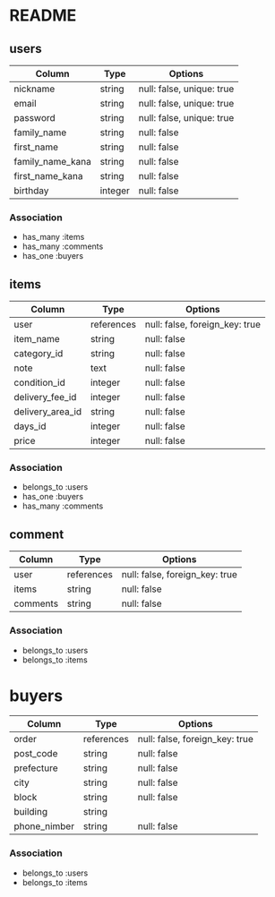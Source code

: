 # README

## users
| Column | Type       | Options                        |
| ------ | ---------- | ------------------------------ |
| nickname   | string | null: false, unique: true |
| email      | string | null: false, unique: true |
| password   | string | null: false, unique: true |
| family_name   | string | null: false |
| first_name    | string | null: false |
| family_name_kana   | string | null: false |
| first_name_kana    | string | null: false |
| birthday   | integer | null: false |

### Association
- has_many :items
- has_many :comments
- has_one :buyers


## items
| Column | Type       | Options                        |
| ------ | ---------- | ------------------------------ |
| user             | references | null: false, foreign_key: true |
| item_name        | string | null: false |
| category_id      | string | null: false |
| note             | text | null: false |
| condition_id     | integer | null: false |
| delivery_fee_id  | integer | null: false |
| delivery_area_id | string | null: false |
| days_id          | integer | null: false |
| price            | integer | null: false |

### Association
- belongs_to :users
- has_one :buyers
- has_many :comments


## comment
| Column | Type       | Options                        |
| ------ | ---------- | ------------------------------ |
| user     | references | null: false, foreign_key: true |
| items    | string | null: false |
| comments | string | null: false |

### Association
- belongs_to :users
- belongs_to :items


# buyers
| Column | Type       | Options                        |
| ------ | ---------- | ------------------------------ |
| order         | references | null: false, foreign_key: true 
| post_code     | string | null: false |
| prefecture    | string | null: false |
| city          | string | null: false |
| block         | string | null: false |
| building      | string |  |
| phone_nimber  | string | null: false |

### Association
- belongs_to :users
- belongs_to :items